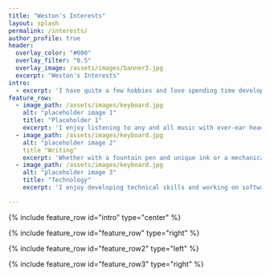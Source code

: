 ```yaml
---
title: "Weston's Interests"
layout: splash
permalink: /interests/
author_profile: true
header:
  overlay_color: "#000"
  overlay_filter: "0.5"
  overlay_image: /assets/images/banner3.jpg
  excerpt: "Weston's Interests"
intro:
  - excerpt: 'I have quite a few hobbies and love spending time developing them.'
feature_row:
  - image_path: /assets/images/keyboard.jpg
    alt: "placeholder image 1"
    title: "Placeholder 1"
    excerpt: 'I enjoy listening to any and all music with over-ear headphones, in-ear monitors, stereo equipment, and anything else that brings out the life in  a song.'
  - image_path: /assets/images/keyboard.jpg
    alt: "placeholder image 2"
    title "Writing"
    excerpt: 'Whether with a fountain pen and unique ink or a mechanical pencil and a sketchpad, I relax with writing and sketching.'
  - image_path: /assets/images/keyboard.jpg
    alt: "placeholder image 3"
    title: "Technology"
    excerpt: 'I enjoy developing technical skills and working on software and hardware as time and patience permit.'

---
```



{% include feature_row id="intro" type="center" %}

{% include feature_row id="feature_row" type="right" %}

{% include feature_row id="feature_row2" type="left" %}

{% include feature_row id="feature_row3" type="right" %}

